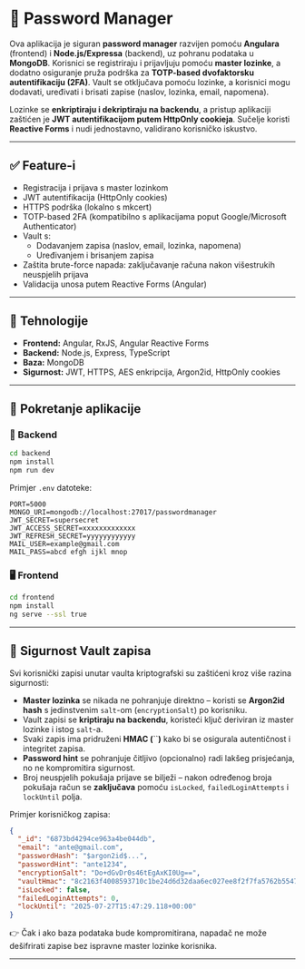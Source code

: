 # 🔐 Password Manager

Ova aplikacija je siguran **password manager** razvijen pomoću **Angulara** (frontend) i **Node.js/Expressa** (backend), uz pohranu podataka u **MongoDB**. Korisnici se registriraju i prijavljuju pomoću **master lozinke**, a dodatno osiguranje pruža podrška za **TOTP-based dvofaktorsku autentifikaciju (2FA)**. Vault se otključava pomoću lozinke, a korisnici mogu dodavati, uređivati i brisati zapise (naslov, lozinka, email, napomena).

Lozinke se **enkriptiraju i dekriptiraju na backendu**, a pristup aplikaciji zaštićen je **JWT autentifikacijom putem HttpOnly cookieja**. Sučelje koristi **Reactive Forms** i nudi jednostavno, validirano korisničko iskustvo.

---

## ✅ Feature-i

- Registracija i prijava s master lozinkom
- JWT autentifikacija (HttpOnly cookies)
- HTTPS podrška (lokalno s mkcert)
- TOTP-based 2FA (kompatibilno s aplikacijama poput Google/Microsoft Authenticator)
- Vault s:
  - Dodavanjem zapisa (naslov, email, lozinka, napomena)
  - Uređivanjem i brisanjem zapisa
- Zaštita brute-force napada: zaključavanje računa nakon višestrukih neuspjelih prijava
- Validacija unosa putem Reactive Forms (Angular)

---

## 🧪 Tehnologije

- **Frontend:** Angular, RxJS, Angular Reactive Forms
- **Backend:** Node.js, Express, TypeScript
- **Baza:** MongoDB
- **Sigurnost:** JWT, HTTPS, AES enkripcija, Argon2id, HttpOnly cookies

---

## 🚀 Pokretanje aplikacije

### 🔧 Backend

```bash
cd backend
npm install
npm run dev
```

Primjer `.env` datoteke:

```
PORT=5000
MONGO_URI=mongodb://localhost:27017/passwordmanager
JWT_SECRET=supersecret
JWT_ACCESS_SECRET=xxxxxxxxxxxxx
JWT_REFRESH_SECRET=yyyyyyyyyyyy
MAIL_USER=example@gmail.com
MAIL_PASS=abcd efgh ijkl mnop
```

### 🖥️ Frontend

```bash
cd frontend
npm install
ng serve --ssl true
```

---

## 🔐 Sigurnost Vault zapisa

Svi korisnički zapisi unutar vaulta kriptografski su zaštićeni kroz više razina sigurnosti:

- **Master lozinka** se nikada ne pohranjuje direktno – koristi se **Argon2id hash** s jedinstvenim `salt`-om (`encryptionSalt`) po korisniku.
- Vault zapisi se **kriptiraju na backendu**, koristeći ključ deriviran iz master lozinke i istog `salt`-a.
- Svaki zapis ima pridruženi **HMAC (**``**)** kako bi se osigurala autentičnost i integritet zapisa.
- **Password hint** se pohranjuje čitljivo (opcionalno) radi lakšeg prisjećanja, no ne kompromitira sigurnost.
- Broj neuspjelih pokušaja prijave se bilježi – nakon određenog broja pokušaja račun se **zaključava** pomoću `isLocked`, `failedLoginAttempts` i `lockUntil` polja.

Primjer korisničkog zapisa:

```json
{
  "_id": "6873bd4294ce963a4be044db",
  "email": "ante@gmail.com",
  "passwordHash": "$argon2id$...",
  "passwordHint": "ante1234",
  "encryptionSalt": "Do+dGvDr0s46tEgAxKI0Ug==",
  "vaultHmac": "8c2163f4008593710c1be24d6d32daa6ec027ee8f2f7fa5762b5547547c4ec26",
  "isLocked": false,
  "failedLoginAttempts": 0,
  "lockUntil": "2025-07-27T15:47:29.118+00:00"
}
```

👉 Čak i ako baza podataka bude kompromitirana, napadač ne može dešifrirati zapise bez ispravne master lozinke korisnika.

---

